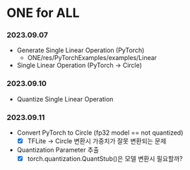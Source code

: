 # ONE for ALL

### 2023.09.07
* Generate Single Linear Operation (PyTorch)
    * ONE/res/PyTorchExamples/examples/Linear
* Single Linear Operation (PyTorch -> Circle)

### 2023.09.10
* Quantize Single Linear Operation

### 2023.09.11
* Convert PyTorch to Circle (fp32 model == not quantized)
    - [X] TFLite -> Circle 변환시 가중치가 잘못 변환되는 문제
* Quantization Parameter 추출
    - [X] torch.quantization.QuantStub()은 모델 변환시 필요할까?